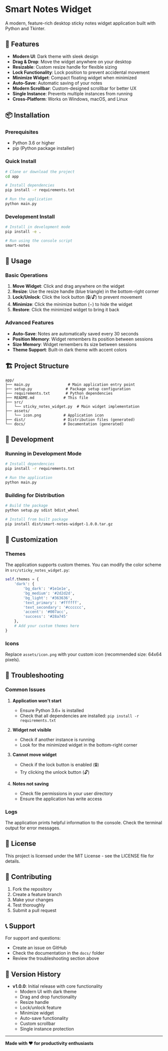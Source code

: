 # Smart Notes Widget

A modern, feature-rich desktop sticky notes widget application built with Python and Tkinter.

## 🚀 Features

- **Modern UI**: Dark theme with sleek design
- **Drag & Drop**: Move the widget anywhere on your desktop
- **Resizable**: Custom resize handle for flexible sizing
- **Lock Functionality**: Lock position to prevent accidental movement
- **Minimize Widget**: Compact floating widget when minimized
- **Auto-Save**: Automatic saving of your notes
- **Modern Scrollbar**: Custom-designed scrollbar for better UX
- **Single Instance**: Prevents multiple instances from running
- **Cross-Platform**: Works on Windows, macOS, and Linux

## 📦 Installation

### Prerequisites
- Python 3.6 or higher
- pip (Python package installer)

### Quick Install
```bash
# Clone or download the project
cd app

# Install dependencies
pip install -r requirements.txt

# Run the application
python main.py
```

### Development Install
```bash
# Install in development mode
pip install -e .

# Run using the console script
smart-notes
```

## 🎯 Usage

### Basic Operations
1. **Move Widget**: Click and drag anywhere on the widget
2. **Resize**: Use the resize handle (blue triangle) in the bottom-right corner
3. **Lock/Unlock**: Click the lock button (🔒/🔓) to prevent movement
4. **Minimize**: Click the minimize button (−) to hide the widget
5. **Restore**: Click the minimized widget to bring it back

### Advanced Features
- **Auto-Save**: Notes are automatically saved every 30 seconds
- **Position Memory**: Widget remembers its position between sessions
- **Size Memory**: Widget remembers its size between sessions
- **Theme Support**: Built-in dark theme with accent colors

## 🏗️ Project Structure

```
app/
├── main.py                 # Main application entry point
├── setup.py               # Package setup configuration
├── requirements.txt       # Python dependencies
├── README.md             # This file
├── src/
│   └── sticky_notes_widget.py  # Main widget implementation
├── assets/
│   └── icon.png          # Application icon
├── dist/                 # Distribution files (generated)
└── docs/                 # Documentation (generated)
```

## 🔧 Development

### Running in Development Mode
```bash
# Install dependencies
pip install -r requirements.txt

# Run the application
python main.py
```

### Building for Distribution
```bash
# Build the package
python setup.py sdist bdist_wheel

# Install from built package
pip install dist/smart-notes-widget-1.0.0.tar.gz
```

## 🎨 Customization

### Themes
The application supports custom themes. You can modify the color scheme in `src/sticky_notes_widget.py`:

```python
self.themes = {
    'dark': {
        'bg_dark': '#1e1e1e',
        'bg_medium': '#2d2d2d',
        'bg_light': '#363636',
        'text_primary': '#ffffff',
        'text_secondary': '#cccccc',
        'accent': '#007acc',
        'success': '#28a745'
    },
    # Add your custom themes here
}
```

### Icons
Replace `assets/icon.png` with your custom icon (recommended size: 64x64 pixels).

## 🐛 Troubleshooting

### Common Issues

1. **Application won't start**
   - Ensure Python 3.6+ is installed
   - Check that all dependencies are installed: `pip install -r requirements.txt`

2. **Widget not visible**
   - Check if another instance is running
   - Look for the minimized widget in the bottom-right corner

3. **Cannot move widget**
   - Check if the lock button is enabled (🔒)
   - Try clicking the unlock button (🔓)

4. **Notes not saving**
   - Check file permissions in your user directory
   - Ensure the application has write access

### Logs
The application prints helpful information to the console. Check the terminal output for error messages.

## 📝 License

This project is licensed under the MIT License - see the LICENSE file for details.

## 🤝 Contributing

1. Fork the repository
2. Create a feature branch
3. Make your changes
4. Test thoroughly
5. Submit a pull request

## 📞 Support

For support and questions:
- Create an issue on GitHub
- Check the documentation in the `docs/` folder
- Review the troubleshooting section above

## 🔄 Version History

- **v1.0.0**: Initial release with core functionality
  - Modern UI with dark theme
  - Drag and drop functionality
  - Resize handle
  - Lock/unlock feature
  - Minimize widget
  - Auto-save functionality
  - Custom scrollbar
  - Single instance protection

---

**Made with ❤️ for productivity enthusiasts** 